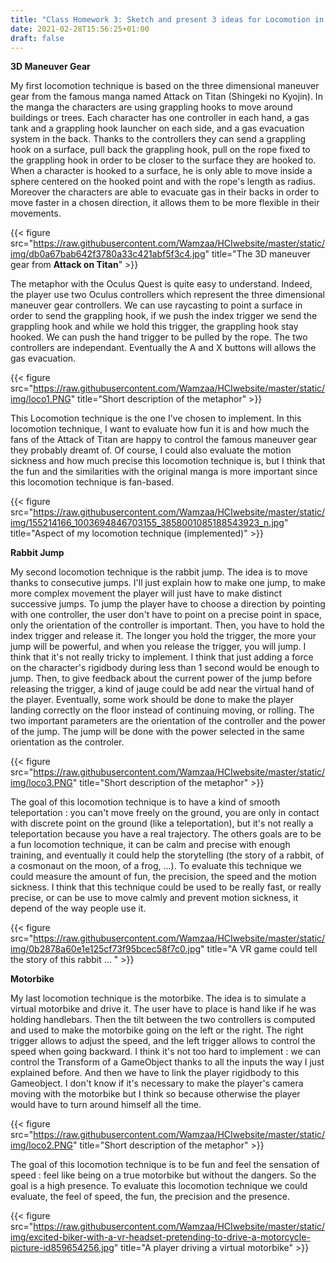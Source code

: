 ```yaml
---
title: "Class Homework 3: Sketch and present 3 ideas for Locomotion in VR"
date: 2021-02-28T15:56:25+01:00
draft: false
---
```

**3D Maneuver Gear**

My first locomotion technique is based on the three dimensional maneuver gear from the famous manga named Attack on Titan (Shingeki no Kyojin). In the manga the characters are using grappling hooks to move around buildings or trees. Each character has one controller in each hand, a gas tank and a grappling hook launcher on each side, and a gas evacuation system in the back. Thanks to the controllers they can send a grappling hook on a surface, pull back the grappling hook, pull on the rope fixed to the grappling hook in order to be closer to the surface they are hooked to. When a character is hooked to a surface, he is only able to move inside a sphere centered on the hooked point and with the rope's length as radius. Moreover the characters are able to evacuate gas in their backs in order to move faster in a chosen direction, it allows them to be more flexible in their movements.

{{< figure src="https://raw.githubusercontent.com/Wamzaa/HCIwebsite/master/static/img/db0a67bab642f3780a33c421abf5f3c4.jpg" title="The 3D maneuver gear from **Attack on Titan**" >}}

The metaphor with the Oculus Quest is quite easy to understand. Indeed, the player use two Oculus controllers which represent the three dimensional maneuver gear controllers. We can use raycasting to point a surface in order to send the grappling hook, if we push the index trigger we send the grappling hook and while we hold this trigger, the grappling hook stay hooked. We can push the hand trigger to be pulled by the rope. The two controllers are independant. Eventually the A and X buttons will allows the gas evacuation. 

{{< figure src="https://raw.githubusercontent.com/Wamzaa/HCIwebsite/master/static/img/loco1.PNG" title="Short description of the metaphor" >}}

This Locomotion technique is the one I've chosen to implement. In this locomotion technique, I want to evaluate how fun it is and how much the fans of the Attack of Titan are happy to control the famous maneuver gear they probably dreamt of. Of course, I could also evaluate the motion sickness and how much precise this locomotion technique is, but I think that the fun and the similarities with the original manga is more important since this locomotion technique is fan-based. 

{{< figure src="https://raw.githubusercontent.com/Wamzaa/HCIwebsite/master/static/img/155214166_1003694846703155_3858001085188543923_n.jpg" title="Aspect of my locomotion technique (implemented)" >}}


**Rabbit Jump**

My second locomotion technique is the rabbit jump. The idea is to move thanks to consecutive jumps. I'll just explain how to make one jump, to make more complex movement the player will just have to make distinct successive jumps. To jump the player have to choose a direction by pointing with one controller, the user don't have to point on a precise point in space, only the orientation of the controller is important. Then, you have to hold the index trigger and release it. The longer you hold the trigger, the more your jump will be powerful, and when you release the trigger, you will jump. I think that it's not really tricky to implement. I think that just adding a force on the character's rigidbody during less than 1 second would be enough to jump. Then, to give feedback about the current power of the jump before releasing the trigger, a kind of jauge could be add near the virtual hand of the player. Eventually, some work should be done to make the player landing correctly on the floor instead of continuing moving, or rolling. The two important parameters are the orientation of the controller and the power of the jump. The jump will be done with the power selected in the same orientation as the controler. 

{{< figure src="https://raw.githubusercontent.com/Wamzaa/HCIwebsite/master/static/img/loco3.PNG" title="Short description of the metaphor" >}}

The goal of this locomotion technique is to have a kind of smooth teleportation : you can't move freely on the ground, you are only in contact with discrete point on the ground (like a teleportation), but it's not really a teleportation because you have a real trajectory. The others goals are to be a fun locomotion technique, it can be calm and precise with enough training, and eventually it could help the storytelling (the story of a rabbit, of a cosmonaut on the moon, of a frog, ...). To evaluate this technique we could measure the amount of fun, the precision, the speed and the motion sickness. I think that this technique could be used to be really fast, or really precise, or can be use to move calmly and prevent motion sickness, it depend of the way people use it.

{{< figure src="https://raw.githubusercontent.com/Wamzaa/HCIwebsite/master/static/img/0b2878a60e1e125cf73f95bcec58f7c0.jpg" title="A VR game could tell the story of this rabbit ... " >}}

**Motorbike**

My last locomotion technique is the motorbike. The idea is to simulate a virtual motorbike and drive it. The user have to place is hand like if he was holding handlebars. Then the tilt between the two controllers is computed and used to make the motorbike going on the left or the right. The right trigger allows to adjust the speed, and the left trigger allows to control the speed when going backward. I think it's not too hard to implement : we can control the Transform of a GameObject thanks to all the inputs the way I just explained before. And then we have to link the player rigidbody to this Gameobject. I don't know if it's necessary to make the player's camera moving with the motorbike but I think so because otherwise the player would have to turn around himself all the time. 

{{< figure src="https://raw.githubusercontent.com/Wamzaa/HCIwebsite/master/static/img/loco2.PNG" title="Short description of the metaphor" >}}

The goal of this locomotion technique is to be fun and feel the sensation of speed : feel like being on a true motorbike but without the dangers. So the goal is a high presence. To evaluate this locomotion technique we could evaluate, the feel of speed, the fun, the precision and the presence. 

{{< figure src="https://raw.githubusercontent.com/Wamzaa/HCIwebsite/master/static/img/excited-biker-with-a-vr-headset-pretending-to-drive-a-motorcycle-picture-id859654256.jpg" title="A player driving a virtual motorbike" >}}
